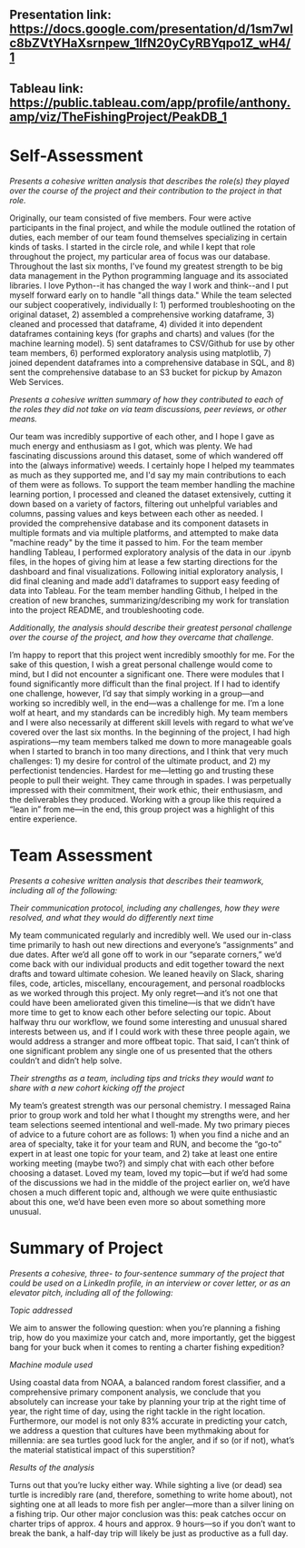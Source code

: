 ## Presentation link: https://docs.google.com/presentation/d/1sm7wlc8bZVtYHaXsrnpew_1lfN20yCyRBYqpo1Z_wH4/1
## Tableau link:  https://public.tableau.com/app/profile/anthony.amp/viz/TheFishingProject/PeakDB_1

# Self-Assessment

*Presents a cohesive written analysis that describes the role(s) they played over the course of the project and their contribution to the project in that role.*

Originally, our team consisted of five members.  Four were active participants in the final project, and while the module outlined the rotation of duties, each member of our team found themselves specializing in certain kinds of tasks.  I started in the circle role, and while I kept that role throughout the project, my particular area of focus was our database.  Throughout the last six months, I've found my greatest strength to be big data management in the Python programming language and its associated libraries.  I love Python--it has changed the way I work and think--and I put myself forward early on to handle "all things data."  While the team selected our subject cooperatively, individually I: 1) performed troubleshooting on the original dataset, 2) assembled a comprehensive working dataframe, 3) cleaned and processed that dataframe, 4) divided it into dependent dataframes containing keys (for graphs and charts) and values (for the machine learning model). 5) sent dataframes to CSV/Github for use by other team members, 6) performed exploratory analysis using matplotlib, 7) joined dependent dataframes into a comprehensive database in SQL, and 8) sent the comprehensive database to an S3 bucket for pickup by Amazon Web Services.

*Presents a cohesive written summary of how they contributed to each of the roles they did not take on via team discussions, peer reviews, or other means.*

Our team was incredibly supportive of each other, and I hope I gave as much energy and enthusiasm as I got, which was plenty.  We had fascinating discussions around this dataset, some of which wandered off into the (always informative) weeds.  I certainly hope I helped my teammates as much as they supported me, and I'd say my main contributions to each of them were as follows.  To support the team member handling the machine learning portion, I processed and cleaned the dataset extensively, cutting it down based on a variety of factors, filtering out unhelpful variables and columns, passing values and keys between each other as needed.  I provided the comprehensive database and its component datasets in multiple formats and via multiple platforms, and attempted to make data "machine ready" by the time it passed to him.  For the team member handling Tableau, I performed exploratory analysis of the data in our .ipynb files, in the hopes of giving him at lease a few starting directions for the dashboard and final visualizations.  Following initial exploratory analysis, I did final cleaning and made add'l dataframes to support easy feeding of data into Tableau.  For the team member handling Github, I helped in the creation of new branches, summarizing/describing my work for translation into the project README, and troubleshooting code.

*Additionally, the analysis should describe their greatest personal challenge over the course of the project, and how they overcame that challenge.*

I’m happy to report that this project went incredibly smoothly for me.  For the sake of this question, I wish a great personal challenge would come to mind, but I did not encounter a significant one.  There were modules that I found significantly more difficult than the final project.  If I had to identify one challenge, however, I’d say that simply working in a group—and working so incredibly well, in the end—was a challenge for me.  I’m a lone wolf at heart, and my standards can be incredibly high.  My team members and I were also necessarily at different skill levels with regard to what we’ve covered over the last six months.  In the beginning of the project, I had high aspirations—my team members talked me down to more manageable goals when I started to branch in too many directions, and I think that very much challenges: 1) my desire for control of the ultimate product, and 2) my perfectionist tendencies.  Hardest for me—letting go and trusting these people to pull their weight.  They came through in spades.  I was perpetually impressed with their commitment, their work ethic, their enthusiasm, and the deliverables they produced.  Working with a group like this required a “lean in” from me—in the end, this group project was a highlight of this entire experience.

# Team Assessment

*Presents a cohesive written analysis that describes their teamwork, including all of the following:*

*Their communication protocol, including any challenges, how they were resolved, and what they would do differently next time*

My team communicated regularly and incredibly well.  We used our in-class time primarily to hash out new directions and everyone’s “assignments” and due dates.  After we’d all gone off to work in our “separate corners,” we’d come back with our individual products and edit together toward the next drafts and toward ultimate cohesion.  We leaned heavily on Slack, sharing files, code, articles, miscellany, encouragement, and personal roadblocks as we worked through this project.  My only regret—and it’s not one that could have been ameliorated given this timeline—is that we didn’t have more time to get to know each other before selecting our topic.  About halfway thru our workflow, we found some interesting and unusual shared interests between us, and if I could work with these three people again, we would address a stranger and more offbeat topic.  That said, I can’t think of one significant problem any single one of us presented that the others couldn’t and didn’t help solve.

*Their strengths as a team, including tips and tricks they would want to share with a new cohort kicking off the project*

My team’s greatest strength was our personal chemistry.  I messaged Raina prior to group work and told her what I thought my strengths were, and her team selections seemed intentional and well-made.  My two primary pieces of advice to a future cohort are as follows: 1) when you find a niche and an area of specialty, take it for your team and RUN, and become the “go-to” expert in at least one topic for your team, and 2) take at least one entire working meeting (maybe two?) and simply chat with each other before choosing a dataset.  Loved my team, loved my topic—but if we’d had some of the discussions we had in the middle of the project earlier on, we’d have chosen a much different topic and, although we were quite enthusiastic about this one, we’d have been even more so about something more unusual.

# Summary of Project

*Presents a cohesive, three- to four-sentence summary of the project that could be used on a LinkedIn profile, in an interview or cover letter, or as an elevator pitch, including all of the following:*

*Topic addressed*

We aim to answer the following question: when you’re planning a fishing trip, how do you maximize your catch and, more importantly, get the biggest bang for your buck when it comes to renting a charter fishing expedition?

*Machine module used*

Using coastal data from NOAA, a balanced random forest classifier, and a comprehensive primary component analysis, we conclude that you absolutely can increase your take by planning your trip at the right time of year, the right time of day, using the right tackle in the right location.  Furthermore, our model is not only 83% accurate in predicting your catch, we address a question that cultures have been mythmaking about for millennia:  are sea turtles good luck for the angler, and if so (or if not), what’s the material statistical impact of this superstition?

*Results of the analysis*

Turns out that you’re lucky either way.  While sighting a live (or dead) sea turtle is incredibly rare (and, therefore, something to write home about), not sighting one at all leads to more fish per angler—more than a silver lining on a fishing trip.  Our other major conclusion was this:  peak catches occur on charter trips of approx. 4 hours and approx. 9 hours—so if you don’t want to break the bank, a half-day trip will likely be just as productive as a full day.
